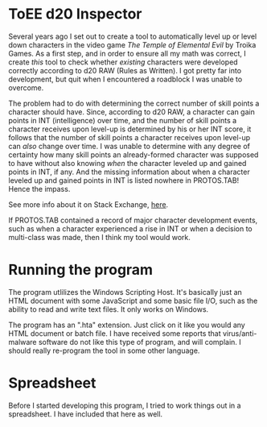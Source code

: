 # ToEE d20 Inspector

Several years ago I set out to create a tool to automatically level up or level down characters in the video game _The Temple of Elemental Evil_ by Troika Games. As a first step, and in order to ensure all my math was correct, I create _this_ tool to check whether _existing_ characters were developed correctly according to d20 RAW (Rules as Written). I got pretty far into development, but quit when I encountered a roadblock I was unable to overcome.

The problem had to do with determining the correct number of skill points a character should have. Since, according to d20 RAW, a character can gain points in INT (intelligence) over time, and the number of skill points a character receives upon level-up is determined by his or her INT score, it follows that the number of skill points a character receives upon level-up can _also_ change over time. I was unable to determine with any degree of certainty how many skill points an already-formed character was supposed to have without also knowing _when_ the character leveled up and gained points in INT, if any. And the missing information about when a character leveled up and gained points in INT is listed nowhere in PROTOS.TAB! Hence the impass.

See more info about it on Stack Exchange, [here](https://rpg.stackexchange.com/questions/153093/how-do-i-know-whether-a-9th-level-character-has-the-correct-number-of-skill-poin).

If PROTOS.TAB contained a record of major character development events, such as when a character experienced a rise in INT or when a decision to multi-class was made, then I think my tool would work.

# Running the program

The program utlilizes the Windows Scripting Host. It's basically just an HTML document with some JavaScript and some basic file I/O, such as the ability to read and write text files. It only works on Windows.

The program has an ".hta" extension. Just click on it like you would any HTML document or batch file. I have received some reports that virus/anti-malware software do not like this type of program, and will complain. I should really re-program the tool in some other language.

# Spreadsheet

Before I started developing this program, I tried to work things out in a spreadsheet. I have included that here as well.
